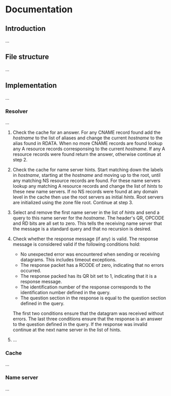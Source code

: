 # Documentation
## Introduction
...

## File structure
...

## Implementation
...

### Resolver
...
1. Check the cache for an answer. For any CNAME record found add the _hostname_ to the list of aliases and change the current _hostname_ to the alias found in RDATA. When no more CNAME records are found lookup any A resource records corresponsing to the current _hostname_. If any A resource records were found return the answer, otherwise continue at step 2.
2. Check the cache for name server hints. Start matching down the labels in _hostname_, starting at the _hostname_ and moving up to the root, until any matching NS resource records are found. For these name servers lookup any matching A resource records and change the list of _hints_ to these new name servers. If no NS records were found at any domain level in the cache then use the root servers as initial _hints_. Root servers are initialized using the zone file root. Continue at step 3.
1. Select and remove the first name server in the list of _hints_ and send a query to this name server for the _hostname_. The header's QR, OPCODE and RD bits are all set to zero. This tells the receiving name server that the message is a standard query and that no recursion is desired.
2. Check whether the response message (if any) is valid. The response message is considered valid if the following conditions hold:
    * No unexpected error was encountered when sending or receiving datagrams. This includes timeout exceptions.
    * The response packet has a RCODE of zero, indicating that no errors occurred.
    * The response packed has its QR bit set to 1, indicating that it is a response message.
    * The identification number of the response corresponds to the identification number defined in the query.
    * The question section in the response is equal to the question section defined in the query.

    The first two conditions ensure that the datagram was received without errors. The last three conditions ensure that the response is an answer to the question defined in the query. If the response was invalid continue at the next name server in the list of hints.
3. ...

### Cache
...

### Name server
...
